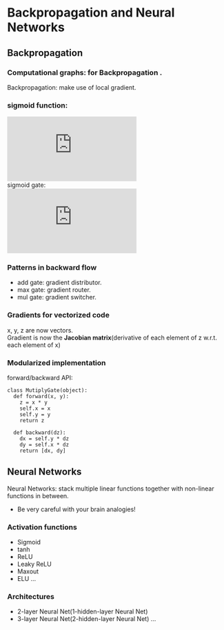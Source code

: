 
# Backpropagation and Neural Networks
  
## Backpropagation
  
### Computational graphs: for Backpropagation . 
Backpropagation: make use of local gradient.  
  
### sigmoid function:  
![](https://latex.codecogs.com/gif.latex?%5Csigma%20%28x%29%3D%5Cfrac%7B1%7D%7B1&plus;e%5E%7B-x%7D%7D)  
sigmoid gate:  
![](https://latex.codecogs.com/gif.latex?%5Cfrac%7Bd%5Csigma%20%28x%29%7D%7Bdx%7D%3D%281-%5Csigma%28x%29%29%5Csigma%28x%29)  
  
### Patterns in backward flow
* add gate: gradient distributor.  
* max gate: gradient router.  
* mul gate: gradient switcher.  
  
### Gradients for vectorized code
x, y, z are now vectors.  
Gradient is now the **Jacobian matrix**(derivative of each element of z w.r.t. each element of x)  
  
### Modularized implementation
forward/backward API:  
```
class MutiplyGate(object):
  def forward(x, y):
    z = x * y
    self.x = x
    self.y = y
    return z
  
  def backward(dz):
    dx = self.y * dz
    dy = self.x * dz
    return [dx, dy]

```
  
## Neural Networks
  
Neural Networks: stack multiple linear functions together with non-linear functions in between.  
* Be very careful with your brain analogies!  

### Activation functions
* Sigmoid
* tanh
* ReLU
* Leaky ReLU
* Maxout
* ELU
...

### Architectures
* 2-layer Neural Net(1-hidden-layer Neural Net)
* 3-layer Neural Net(2-hidden-layer Neural Net)
...
